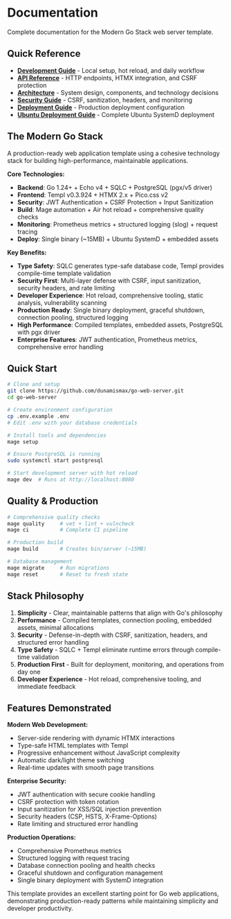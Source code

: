 # Documentation

Complete documentation for the Modern Go Stack web server template.

## Quick Reference

- **[Development Guide](./development.md)** - Local setup, hot reload, and daily workflow
- **[API Reference](./api.md)** - HTTP endpoints, HTMX integration, and CSRF protection
- **[Architecture](./architecture.md)** - System design, components, and technology decisions
- **[Security Guide](./security.md)** - CSRF, sanitization, headers, and monitoring
- **[Deployment Guide](./deployment.md)** - Production deployment configuration
- **[Ubuntu Deployment Guide](./ubuntu-deployment.md)** - Complete Ubuntu SystemD deployment

## The Modern Go Stack

A production-ready web application template using a cohesive technology stack for building high-performance, maintainable applications.

**Core Technologies:**

- **Backend**: Go 1.24+ + Echo v4 + SQLC + PostgreSQL (pgx/v5 driver)
- **Frontend**: Templ v0.3.924 + HTMX 2.x + Pico.css v2
- **Security**: JWT Authentication + CSRF Protection + Input Sanitization
- **Build**: Mage automation + Air hot reload + comprehensive quality checks
- **Monitoring**: Prometheus metrics + structured logging (slog) + request tracing
- **Deploy**: Single binary (~15MB) + Ubuntu SystemD + embedded assets

**Key Benefits:**

- **Type Safety**: SQLC generates type-safe database code, Templ provides compile-time template validation
- **Security First**: Multi-layer defense with CSRF, input sanitization, security headers, and rate limiting
- **Developer Experience**: Hot reload, comprehensive tooling, static analysis, vulnerability scanning
- **Production Ready**: Single binary deployment, graceful shutdown, connection pooling, structured logging
- **High Performance**: Compiled templates, embedded assets, PostgreSQL with pgx driver
- **Enterprise Features**: JWT authentication, Prometheus metrics, comprehensive error handling

## Quick Start

```bash
# Clone and setup
git clone https://github.com/dunamismax/go-web-server.git
cd go-web-server

# Create environment configuration
cp .env.example .env
# Edit .env with your database credentials

# Install tools and dependencies
mage setup

# Ensure PostgreSQL is running
sudo systemctl start postgresql

# Start development server with hot reload
mage dev  # Runs at http://localhost:8080
```

## Quality & Production

```bash
# Comprehensive quality checks
mage quality     # vet + lint + vulncheck
mage ci          # Complete CI pipeline

# Production build
mage build       # Creates bin/server (~15MB)

# Database management
mage migrate     # Run migrations
mage reset       # Reset to fresh state
```

## Stack Philosophy

1. **Simplicity** - Clear, maintainable patterns that align with Go's philosophy
2. **Performance** - Compiled templates, connection pooling, embedded assets, minimal allocations
3. **Security** - Defense-in-depth with CSRF, sanitization, headers, and structured error handling
4. **Type Safety** - SQLC + Templ eliminate runtime errors through compile-time validation
5. **Production First** - Built for deployment, monitoring, and operations from day one
6. **Developer Experience** - Hot reload, comprehensive tooling, and immediate feedback

## Features Demonstrated

**Modern Web Development:**
- Server-side rendering with dynamic HTMX interactions
- Type-safe HTML templates with Templ
- Progressive enhancement without JavaScript complexity
- Automatic dark/light theme switching
- Real-time updates with smooth page transitions

**Enterprise Security:**
- JWT authentication with secure cookie handling
- CSRF protection with token rotation
- Input sanitization for XSS/SQL injection prevention
- Security headers (CSP, HSTS, X-Frame-Options)
- Rate limiting and structured error handling

**Production Operations:**
- Comprehensive Prometheus metrics
- Structured logging with request tracing
- Database connection pooling and health checks
- Graceful shutdown and configuration management
- Single binary deployment with SystemD integration

This template provides an excellent starting point for Go web applications, demonstrating production-ready patterns while maintaining simplicity and developer productivity.
